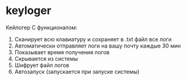 # keyloger
Кейлогер
С функционалом:

1. Сканирует всю клавиатуру и сохраняет в .txt файл все логи
2. Автоматически отправляет логи на вашу почту каждые 30 мин
3. Показывает время получения логов
4. Скрывается из системы
5. Шифрует файл логов
6. Автозапуск (запускается при запуске системы)
